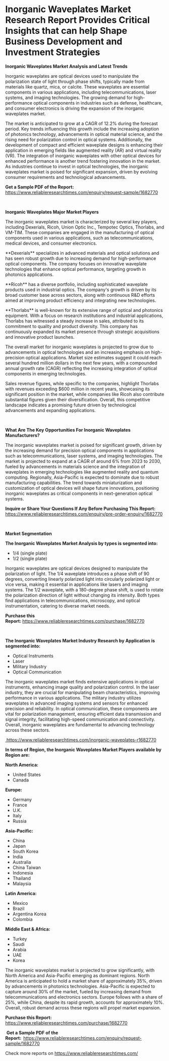 <p><h1>Inorganic Waveplates Market Research Report Provides Critical Insights that can help Shape Business Development and Investment Strategies</h1></p><p><strong>Inorganic Waveplates Market Analysis and Latest Trends</strong></p>
<p><p>Inorganic waveplates are optical devices used to manipulate the polarization state of light through phase shifts, typically made from materials like quartz, mica, or calcite. These waveplates are essential components in various applications, including telecommunications, laser systems, and imaging technologies. The growing demand for high-performance optical components in industries such as defense, healthcare, and consumer electronics is driving the expansion of the inorganic waveplates market.</p><p>The market is anticipated to grow at a CAGR of 12.2% during the forecast period. Key trends influencing this growth include the increasing adoption of photonics technology, advancements in optical material science, and the rising need for polarization control in optical systems. Additionally, the development of compact and efficient waveplate designs is enhancing their application in emerging fields like augmented reality (AR) and virtual reality (VR). The integration of inorganic waveplates with other optical devices for enhanced performance is another trend fostering innovation in the market. As industries continue to invest in optical technologies, the inorganic waveplates market is poised for significant expansion, driven by evolving consumer requirements and technological advancements.</p></p>
<p><strong>Get a Sample PDF of the Report:&nbsp;</strong> <a href="https://www.reliableresearchtimes.com/enquiry/request-sample/1682770?utm_campaign=2719&utm_medium=2&utm_source=Github&utm_content=ia&utm_term=26032025&utm_id=inorganic-waveplates">https://www.reliableresearchtimes.com/enquiry/request-sample/1682770</a></p>
<p>&nbsp;</p>
<p><strong>Inorganic Waveplates Major Market Players</strong></p>
<p><p>The inorganic waveplates market is characterized by several key players, including Dexerials, Ricoh, Union Optic Inc., Tempotec Optics, Thorlabs, and VM-TIM. These companies are engaged in the manufacturing of optical components used in various applications, such as telecommunications, medical devices, and consumer electronics.</p><p>**Dexerials** specializes in advanced materials and optical solutions and has seen robust growth due to increasing demand for high-performance optical components. The company focuses on innovative waveplate technologies that enhance optical performance, targeting growth in photonics applications.</p><p>**Ricoh** has a diverse portfolio, including sophisticated waveplate products used in industrial optics. The company's growth is driven by its broad customer base across sectors, along with continuous R&D efforts aimed at improving product efficiency and integrating new technologies.</p><p>**Thorlabs** is well-known for its extensive range of optical and photonics equipment. With a focus on research institutions and industrial applications, Thorlabs has witnessed a steady increase in sales, attributed to its commitment to quality and product diversity. This company has continuously expanded its market presence through strategic acquisitions and innovative product launches.</p><p>The overall market for inorganic waveplates is projected to grow due to advancements in optical technologies and an increasing emphasis on high-precision optical applications. Market size estimates suggest it could reach several hundred million dollars in the next few years, with a compounded annual growth rate (CAGR) reflecting the increasing integration of optical components in emerging technologies.</p><p>Sales revenue figures, while specific to the companies, highlight Thorlabs with revenues exceeding $600 million in recent years, showcasing its significant position in the market, while companies like Ricoh also contribute substantial figures given their diversification. Overall, this competitive landscape indicates a promising future driven by technological advancements and expanding applications.</p></p>
<p>&nbsp;</p>
<p><strong>What Are The Key Opportunities For Inorganic Waveplates Manufacturers?</strong></p>
<p><p>The inorganic waveplates market is poised for significant growth, driven by the increasing demand for precision optical components in applications such as telecommunications, laser systems, and imaging technologies. The market is projected to expand at a CAGR of around 6% from 2023 to 2030, fueled by advancements in materials science and the integration of waveplates in emerging technologies like augmented reality and quantum computing. Regionally, Asia-Pacific is expected to dominate due to robust manufacturing capabilities. The trend towards miniaturization and customization of optical devices will shape future innovations, positioning inorganic waveplates as critical components in next-generation optical systems.</p></p>
<p><strong>Inquire or Share Your Questions If Any Before Purchasing This Report:</strong> <a href="https://www.reliableresearchtimes.com/enquiry/pre-order-enquiry/1682770?utm_campaign=2719&utm_medium=2&utm_source=Github&utm_content=ia&utm_term=26032025&utm_id=inorganic-waveplates">https://www.reliableresearchtimes.com/enquiry/pre-order-enquiry/1682770</a></p>
<p>&nbsp;</p>
<p><strong>Market Segmentation</strong></p>
<p><strong>The Inorganic Waveplates Market Analysis by types is segmented into:</strong></p>
<p><ul><li>1/4 (single plate)</li><li>1/2 (single plate)</li></ul></p>
<p><p>Inorganic waveplates are optical devices designed to manipulate the polarization of light. The 1/4 waveplate introduces a phase shift of 90 degrees, converting linearly polarized light into circularly polarized light or vice versa, making it essential in applications like lasers and imaging systems. The 1/2 waveplate, with a 180-degree phase shift, is used to rotate the polarization direction of light without changing its intensity. Both types find applications in telecommunications, microscopy, and optical instrumentation, catering to diverse market needs.</p></p>
<p><strong>Purchase this Report:&nbsp;</strong><a href="https://www.reliableresearchtimes.com/purchase/1682770?utm_campaign=2719&utm_medium=2&utm_source=Github&utm_content=ia&utm_term=26032025&utm_id=inorganic-waveplates">https://www.reliableresearchtimes.com/purchase/1682770</a></p>
<p>&nbsp;</p>
<p><strong>The Inorganic Waveplates Market Industry Research by Application is segmented into:</strong></p>
<p><ul><li>Optical Instruments</li><li>Laser</li><li>Military Industry</li><li>Optical Communication</li></ul></p>
<p><p>The inorganic waveplates market finds extensive applications in optical instruments, enhancing image quality and polarization control. In the laser industry, they are crucial for manipulating beam characteristics, improving performance in various applications. The military industry utilizes waveplates in advanced imaging systems and sensors for enhanced precision and reliability. In optical communication, these components are vital for polarization management, ensuring efficient data transmission and signal integrity, facilitating high-speed communication and connectivity. Overall, inorganic waveplates are fundamental to advancing technology across these sectors.</p></p>
<p><a href="https://www.reliableresearchtimes.com/inorganic-waveplates-r1682770?utm_campaign=2719&utm_medium=2&utm_source=Github&utm_content=ia&utm_term=26032025&utm_id=inorganic-waveplates">&nbsp;https://www.reliableresearchtimes.com/inorganic-waveplates-r1682770</a></p>
<p><strong>In terms of Region, the Inorganic Waveplates Market Players available by Region are:</strong></p>
<p>
    <p> <strong> North America: </strong>
        <ul>
            <li>United States</li>
            <li>Canada</li>
        </ul>
        </p> 
    <p> <strong> Europe: </strong>
        <ul>
            <li>Germany</li>
            <li>France</li>
            <li>U.K.</li>
            <li>Italy</li>
            <li>Russia</li>
        </ul>
        </p> 
    <p> <strong> Asia-Pacific: </strong>
        <ul>
            <li>China</li>
            <li>Japan</li>
            <li>South Korea</li>
            <li>India</li>
            <li>Australia</li>
            <li>China Taiwan</li>
            <li>Indonesia</li>
            <li>Thailand</li>
            <li>Malaysia</li>
        </ul>
        </p> 
    <p> <strong> Latin America: </strong>
        <ul>
            <li>Mexico</li>
            <li>Brazil</li>
            <li>Argentina Korea</li>
            <li>Colombia</li>
        </ul>
        </p> 
    <p> <strong> Middle East & Africa: </strong>
        <ul>
            <li>Turkey</li>
            <li>Saudi</li>
            <li>Arabia</li>
            <li>UAE</li>
            <li>Korea</li>
        </ul>
    </p>
    </p>
<p><p>The inorganic waveplates market is projected to grow significantly, with North America and Asia-Pacific emerging as dominant regions. North America is anticipated to hold a market share of approximately 35%, driven by advancements in photonics technologies. Asia-Pacific is expected to capture around 30% of the market, fueled by increasing demand from telecommunications and electronics sectors. Europe follows with a share of 25%, while China, despite its rapid growth, accounts for approximately 10%. Overall, robust demand across these regions will propel market expansion.</p></p>
<p><strong>Purchase this Report: </strong><a href="https://www.reliableresearchtimes.com/purchase/1682770?utm_campaign=2719&utm_medium=2&utm_source=Github&utm_content=ia&utm_term=26032025&utm_id=inorganic-waveplates">https://www.reliableresearchtimes.com/purchase/1682770</a></p>
<p>&nbsp;<strong>Get a Sample PDF of the Report:&nbsp;&nbsp;</strong><a href="https://www.reliableresearchtimes.com/enquiry/request-sample/1682770?utm_campaign=2719&utm_medium=2&utm_source=Github&utm_content=ia&utm_term=26032025&utm_id=inorganic-waveplates">https://www.reliableresearchtimes.com/enquiry/request-sample/1682770</a></p>
<p><strong></strong></p>
<p>Check more reports on <a href="https://www.reliableresearchtimes.com/?utm_campaign=2719&utm_medium=2&utm_source=Github&utm_content=ia&utm_term=26032025&utm_id=inorganic-waveplates">https://www.reliableresearchtimes.com/</a></p>